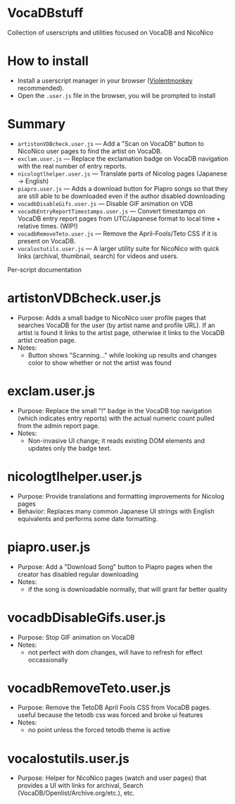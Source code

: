 # VocaDBstuff

Collection of userscripts and utilities focused on VocaDB and NicoNico 


# How to install
- Install a userscript manager in your browser ([Violentmonkey](https://violentmonkey.github.io/) recommended).
- Open the `.user.js` file in the browser, you will be prompted to install

# Summary
- `artistonVDBcheck.user.js` — Add a "Scan on VocaDB" button to NicoNico user pages to find the artist on VocaDB.
- `exclam.user.js` — Replace the exclamation badge on VocaDB navigation with the real number of entry reports.
- `nicologtlhelper.user.js` — Translate parts of Nicolog pages (Japanese -> English)
- `piapro.user.js` — Adds a download button for Piapro songs so that they are still able to be downloaded even if the author disabled downloading
- `vocadbDisableGifs.user.js` — Disable GIF animation on VDB
- `vocadbEntryReportTimestamps.user.js` — Convert timestamps on VocaDB entry report pages from UTC/Japanese format to local time + relative times. (WIP!)
- `vocadbRemoveTeto.user.js` — Remove the April-Fools/Teto CSS if it is present on VocaDB.
- `vocalostutils.user.js` — A larger utility suite for NicoNico with quick links (archival, thumbnail, search) for videos and users.

Per-script documentation

# artistonVDBcheck.user.js
- Purpose: Adds a small badge to NicoNico user profile pages that searches VocaDB for the user (by artist name and profile URL). If an artist is found it links to the artist page, otherwise it links to the VocaDB artist creation page.
- Notes:
	- Button shows "Scanning…" while looking up results and changes color to show whether or not the artist was found

# exclam.user.js
- Purpose: Replace the small "!" badge in the VocaDB top navigation (which indicates entry reports) with the actual numeric count pulled from the admin report page.
- Notes:
	- Non-invasive UI change; it reads existing DOM elements and updates only the badge text.

# nicologtlhelper.user.js
- Purpose: Provide translations and formatting improvements for Nicolog pages
- Behavior: Replaces many common Japanese UI strings with English equivalents and performs some date formatting.


# piapro.user.js
- Purpose: Add a "Download Song" button to Piapro pages when the creator has disabled regular downloading
- Notes:
  - if the song is downloadable normally, that will grant far better quality

# vocadbDisableGifs.user.js
- Purpose: Stop GIF animation on VocaDB 
- Notes:
	- not perfect with dom changes, will have to refresh for effect occassionally 


# vocadbRemoveTeto.user.js
- Purpose: Remove the TetoDB April Fools CSS from VocaDB pages. useful because the tetodb css was forced and broke ui features
- Notes:
	- no point unless the forced tetodb theme is active

# vocalostutils.user.js
- Purpose: Helper for NicoNico pages (watch and user pages) that provides a UI with links for archival, Search (VocaDB/Openlist/Archive.org/etc.), etc.


